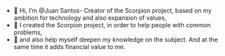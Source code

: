 - 👋 Hi, I’m @Juan Santos- Creator of the Scorpion project, based on my ambition for technology and also expansion of values,
- 👀 I created the Scorpion project, in order to help people with common problems,
- 🌱 and also help myself deepen my knowledge on the subject. And at the same time it adds financial value to me.

<!---
Bullslist2023/Bullslist2023 is a ✨ special ✨ repository because its `README.md` (this file) appears on your GitHub profile.
You can click the Preview link to take a look at your changes.
--->
